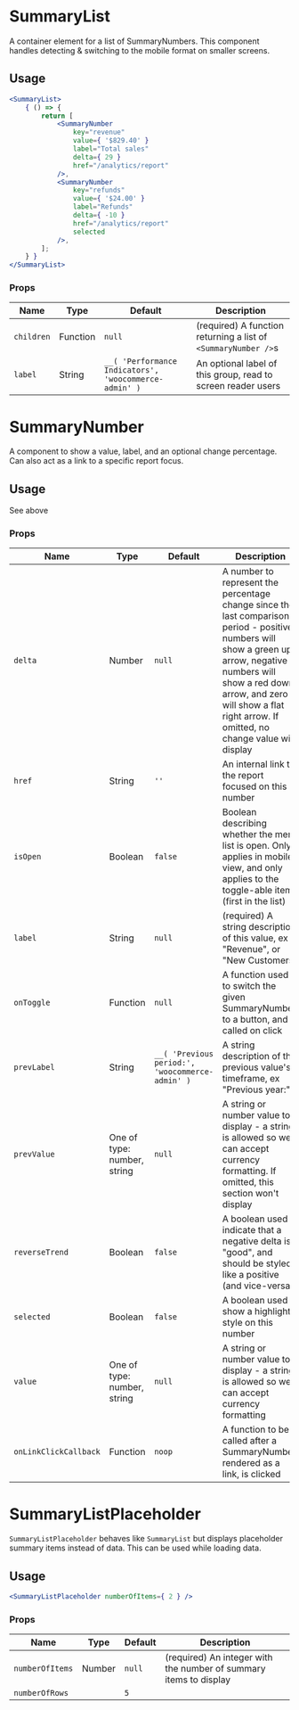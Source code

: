 SummaryList
===

A container element for a list of SummaryNumbers. This component handles detecting & switching to the mobile format on smaller screens.

## Usage

```jsx
<SummaryList>
	{ () => {
		return [
			<SummaryNumber
				key="revenue"
				value={ '$829.40' }
				label="Total sales"
				delta={ 29 }
				href="/analytics/report"
			/>,
			<SummaryNumber
				key="refunds"
				value={ '$24.00' }
				label="Refunds"
				delta={ -10 }
				href="/analytics/report"
				selected
			/>,
		];
	} }
</SummaryList>
```

### Props

Name | Type | Default | Description
--- | --- | --- | ---
`children` | Function | `null` | (required) A function returning a list of `<SummaryNumber />`s
`label` | String | `__( 'Performance Indicators', 'woocommerce-admin' )` | An optional label of this group, read to screen reader users


SummaryNumber
===

A component to show a value, label, and an optional change percentage. Can also act as a link to a specific report focus.

## Usage

See above

### Props

Name | Type | Default | Description
--- | --- | --- | ---
`delta` | Number | `null` | A number to represent the percentage change since the last comparison period - positive numbers will show a green up arrow, negative numbers will show a red down arrow, and zero will show a flat right arrow. If omitted, no change value will display
`href` | String | `''` | An internal link to the report focused on this number
`isOpen` | Boolean | `false` | Boolean describing whether the menu list is open. Only applies in mobile view, and only applies to the toggle-able item (first in the list)
`label` | String | `null` | (required) A string description of this value, ex "Revenue", or "New Customers"
`onToggle` | Function | `null` | A function used to switch the given SummaryNumber to a button, and called on click
`prevLabel` | String | `__( 'Previous period:', 'woocommerce-admin' )` | A string description of the previous value's timeframe, ex "Previous year:"
`prevValue` | One of type: number, string | `null` | A string or number value to display - a string is allowed so we can accept currency formatting. If omitted, this section won't display
`reverseTrend` | Boolean | `false` | A boolean used to indicate that a negative delta is "good", and should be styled like a positive (and vice-versa)
`selected` | Boolean | `false` | A boolean used to show a highlight style on this number
`value` | One of type: number, string | `null` | A string or number value to display - a string is allowed so we can accept currency formatting
`onLinkClickCallback` | Function | `noop` | A function to be called after a SummaryNumber, rendered as a link, is clicked


SummaryListPlaceholder
===

`SummaryListPlaceholder` behaves like `SummaryList` but displays placeholder summary items instead of data. This can be used while loading data.

## Usage

```jsx
<SummaryListPlaceholder numberOfItems={ 2 } />
```

### Props

Name | Type | Default | Description
--- | --- | --- | ---
`numberOfItems` | Number | `null` | (required) An integer with the number of summary items to display
`numberOfRows` |  | `5` | 
